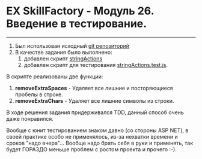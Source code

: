 # **EX SkillFactory - Модуль 26. Введение в тестирование.**

---

1. Был использован исходный [git репозиторий](https://github.com/aneelia/learn-js)
1. В качестве задания было выполнено:
    1. добавлен скрипт [stringActions](./src/utils/stringActions.js)
    2. добавлен скрипт для тестирования [stringActions.test.js](./src/__tests__/utils/stringActions.test.js).

В скрипте реализованы две функции:

1. **removeExtraSpaces** - Удаляет все лишние и посторяющиеся пробелы в строке.
1. **removeExtraChars** - Удаляет все лишние символы из строки.

В ходе решения задания придерживался TDD, данный способ очень даже понравился.

Вообще с юнит тестированием знаком давно (со стороны ASP NET), в своей практике особо не применялось, из-за нехватки времени и сроков "надо вчера"... Вообще надо брать себя в руки и применять, так будет ГОРАЗДО меньше проблем с ростом проекта и прочего :-).